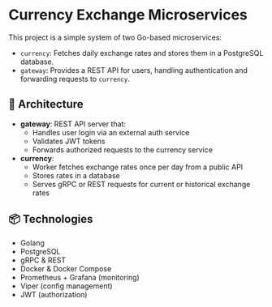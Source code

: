 # Currency Exchange Microservices

This project is a simple system of two Go-based microservices:

- `currency`: Fetches daily exchange rates and stores them in a PostgreSQL database.
- `gateway`: Provides a REST API for users, handling authentication and forwarding requests to `currency`.

## 🧱 Architecture

- **gateway**: REST API server that:
    - Handles user login via an external auth service
    - Validates JWT tokens
    - Forwards authorized requests to the currency service
- **currency**:
    - Worker fetches exchange rates once per day from a public API
    - Stores rates in a database
    - Serves gRPC or REST requests for current or historical exchange rates

## 📦 Technologies

- Golang
- PostgreSQL
- gRPC & REST
- Docker & Docker Compose
- Prometheus + Grafana (monitoring)
- Viper (config management)
- JWT (authorization)

